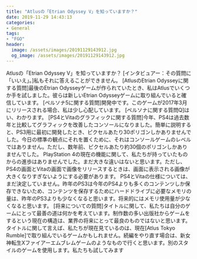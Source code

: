 ```yaml
---
title: "Atlusの「Etrian Odyssey V」を知っていますか？"
date: 2019-11-29 14:43:13
categories:
- General
tags:
- "FGO"
header:
  image: /assets/images/20191129143912.jpg
  og_image: /assets/images/20191129143912.jpg
---
```


Atlusの「Etrian Odyssey V」を知っていますか？ [インタビュアー：その質問に「いいえ」。]私もそれに答えることができません。 [AtlusのEtrian Odysseyに関する質問]最後のEtrian Odysseyゲームが作られていたとき、私はAtlusでいくつか手を試しました。彼らは新しいEtrian Odysseyゲームに取り組んでいると確信しています。 [ペルソナ5に関する質問]開発中です。このゲームが2017年3月にリリースされる場合、私は少し心配しています。 [ペルソナに関する質問Q]はい、わかります。 [PS4とVitaのグラフィックに関する質問]今年、PS4は過去数年と比較してグラフィックを改善したコンソールになりました。簡単に説明すると、PS3用に最初に開発したとき、ピクセルあたり30ポリゴンしかありませんでした。今日の標準の観点にそれを置くために、それはコンソールゲームのレベルではありません。ただし、数年前、ピクセルあたり約30個のポリゴンしかありませんでした。 PlayStation 4の現在の機能に関して、私たちが持っていたものからの進歩はありませんでした。まだ大きな違いはないと思います。ただし、PS4の画面とVitaの画面で画像をリリースするときは、画面に表示される画像が大きくなりすぎないようにする必要があります。 PS4とVitaの仕様については、まだ決定していません。昨年のPS3は今年のPS4よりも多くのコンテンツしか保存できないため、コンテンツを保存するためにハードドライブに必要なメモリの量は、昨年のPS3よりも少なくなると思います。将来的にはメモリ使用量が少なくなると思います。 [将来についての質問]タイトルに関して、私たちは自分のゲームにとって最善の道は何かを考えています。制作数の多い出版社からゲームをするという現在の構造は、業界の将来にとって最良のものではないと思います。タイトルに関して言えば、私たちが現在見ているのは、現在[Atlus Tokyo Rumble]で取り組んでいるゲームかもしれません。続編をやり直す場合は、新女神転生Xファイアーエムブレムゲームのようなもので行くと思います。別のスタイルのゲームを使用します。私たちも試してみます
